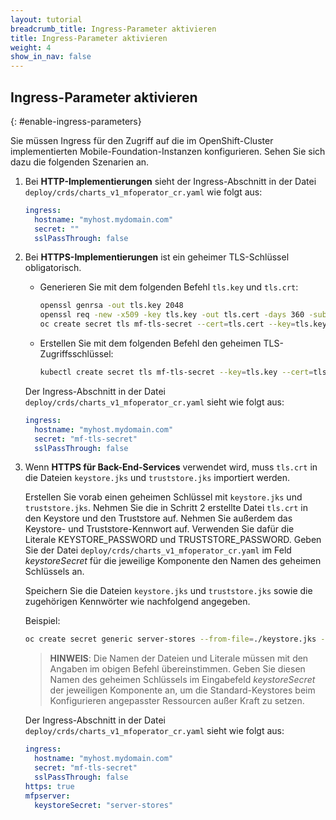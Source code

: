 ```yaml
---
layout: tutorial
breadcrumb_title: Ingress-Parameter aktivieren
title: Ingress-Parameter aktivieren
weight: 4
show_in_nav: false
---
```

<!-- NLS_CHARSET=UTF-8 -->
## Ingress-Parameter aktivieren
{: #enable-ingress-parameters}

Sie müssen Ingress für den Zugriff auf die im OpenShift-Cluster implementierten Mobile-Foundation-Instanzen konfigurieren. Sehen Sie sich dazu die folgenden Szenarien an. 

1. Bei **HTTP-Implementierungen** sieht der Ingress-Abschnitt in der Datei `deploy/crds/charts_v1_mfoperator_cr.yaml` wie folgt aus:

    ```yaml
    ingress:
      hostname: "myhost.mydomain.com"
      secret: ""
      sslPassThrough: false
    ```

2. Bei **HTTPS-Implementierungen** ist ein geheimer TLS-Schlüssel obligatorisch.
    * Generieren Sie mit dem folgenden Befehl `tls.key` und `tls.crt`:

      ```bash
      openssl genrsa -out tls.key 2048
      openssl req -new -x509 -key tls.key -out tls.cert -days 360 -subj /CN=myhost.mydomain.com
      oc create secret tls mf-tls-secret --cert=tls.cert --key=tls.key
      ```

    * Erstellen Sie mit dem folgenden Befehl den geheimen TLS-Zugriffsschlüssel:

      ```bash
      kubectl create secret tls mf-tls-secret --key=tls.key --cert=tls.crt
      ```

    Der Ingress-Abschnitt in der Datei `deploy/crds/charts_v1_mfoperator_cr.yaml` sieht wie folgt aus:

    ```yaml
    ingress:
      hostname: "myhost.mydomain.com"
      secret: "mf-tls-secret"
      sslPassThrough: false
    ```

3. Wenn **HTTPS für Back-End-Services** verwendet wird, muss `tls.crt` in die Dateien `keystore.jks` und `truststore.jks` importiert werden.

    Erstellen Sie vorab einen geheimen Schlüssel mit `keystore.jks` und `truststore.jks`. Nehmen Sie die in Schritt 2 erstellte Datei `tls.crt` in den Keystore und den Truststore auf. Nehmen Sie außerdem das Keystore- und Truststore-Kennwort auf. Verwenden Sie dafür die Literale KEYSTORE_PASSWORD und TRUSTSTORE_PASSWORD. Geben Sie der Datei `deploy/crds/charts_v1_mfoperator_cr.yaml` im Feld *keystoreSecret* für die jeweilige Komponente den Namen des geheimen Schlüssels an.

    Speichern Sie die Dateien `keystore.jks` und `truststore.jks` sowie die zugehörigen Kennwörter wie nachfolgend angegeben.

    Beispiel: 

    ```bash
    oc create secret generic server-stores --from-file=./keystore.jks --from-file=./truststore.jks --from-literal=KEYSTORE_PASSWORD=worklight --from-literal=TRUSTSTORE_PASSWORD=worklight
    ```

    > **HINWEIS**: Die  Namen der Dateien und Literale müssen mit den Angaben im obigen Befehl übereinstimmen. Geben Sie diesen Namen des geheimen Schlüssels im Eingabefeld *keystoreSecret* der jeweiligen Komponente an, um die Standard-Keystores beim Konfigurieren angepasster Ressourcen außer Kraft zu setzen. 

    Der Ingress-Abschnitt in der Datei `deploy/crds/charts_v1_mfoperator_cr.yaml` sieht wie folgt aus:

    ```yaml
    ingress:
      hostname: "myhost.mydomain.com"
      secret: "mf-tls-secret"
      sslPassThrough: false
    https: true
    mfpserver:
      keystoreSecret: "server-stores"
    ```  

